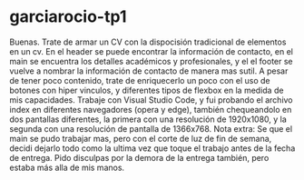 # garciarocio-tp1

Buenas. Trate de armar un CV con la dispocisión tradicional de elementos en un cv. 
En el header se puede encontrar la información de contacto, en el main se encuentra los detalles académicos y profesionales, y el el footer se vuelve a nombrar la información de contacto de manera mas sutil. A pesar de tener poco contenido, trate de enriquecerlo un poco con el uso de botones con hiper vinculos, y diferentes tipos de flexbox en la medida de mis capacidades.
Trabaje con Visual Studio Code, y fui probando el archivo index en diferentes navegadores (opera y edge), también chequeandolo en dos pantallas diferentes, la primera con una resolución de 1920x1080, y la segunda con una resolución de pantalla de 1366x768.
Nota extra: Se que el main se pudo trabajar mas, pero con el corte de luz de fin de semana, decidi dejarlo todo como la ultima vez que toque el trabajo antes de la fecha de entrega. Pido disculpas por la demora de la entrega también, pero estaba más alla de mis manos. 